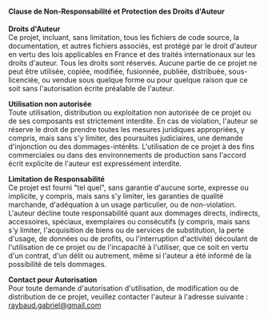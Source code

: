 #### Clause de Non-Responsabilité et Protection des Droits d'Auteur

**Droits d'Auteur**  
Ce projet, incluant, sans limitation, tous les fichiers de code source, la documentation, et autres fichiers associés, est protégé par le droit d'auteur en vertu des lois applicables en France et des traités internationaux sur les droits d'auteur. Tous les droits sont réservés. Aucune partie de ce projet ne peut être utilisée, copiée, modifiée, fusionnée, publiée, distribuée, sous-licenciée, ou vendue sous quelque forme ou pour quelque raison que ce soit sans l'autorisation écrite préalable de l'auteur.

**Utilisation non autorisée**  
Toute utilisation, distribution ou exploitation non autorisée de ce projet ou de ses composants est strictement interdite. En cas de violation, l'auteur se réserve le droit de prendre toutes les mesures juridiques appropriées, y compris, mais sans s'y limiter, des poursuites judiciaires, une demande d'injonction ou des dommages-intérêts. L'utilisation de ce projet à des fins commerciales ou dans des environnements de production sans l'accord écrit explicite de l'auteur est expressément interdite.

**Limitation de Responsabilité**  
Ce projet est fourni "tel quel", sans garantie d'aucune sorte, expresse ou implicite, y compris, mais sans s'y limiter, les garanties de qualité marchande, d'adéquation à un usage particulier, ou de non-violation. L'auteur décline toute responsabilité quant aux dommages directs, indirects, accessoires, spéciaux, exemplaires ou consécutifs (y compris, mais sans s'y limiter, l'acquisition de biens ou de services de substitution, la perte d'usage, de données ou de profits, ou l'interruption d'activité) découlant de l'utilisation de ce projet ou de l'incapacité à l'utiliser, que ce soit en vertu d'un contrat, d'un délit ou autrement, même si l'auteur a été informé de la possibilité de tels dommages.

**Contact pour Autorisation**  
Pour toute demande d'autorisation d'utilisation, de modification ou de distribution de ce projet, veuillez contacter l'auteur à l'adresse suivante : raybaud.gabriel@gmail.com